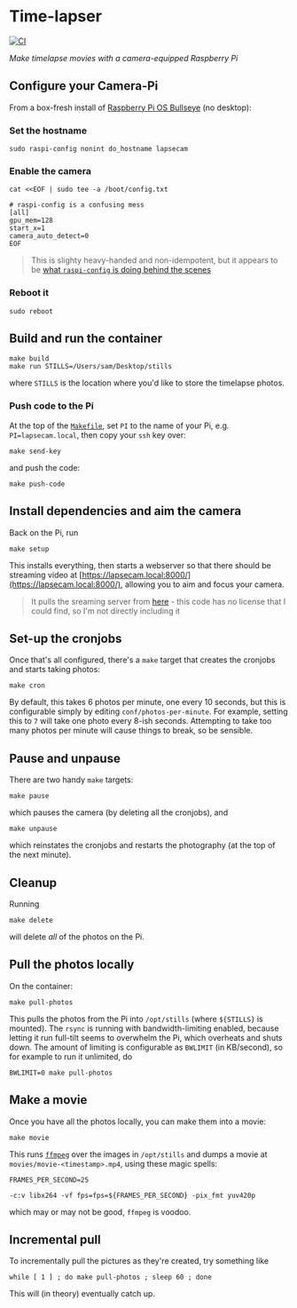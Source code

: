 # Time-lapser

[![CI](https://github.com/pikesley/timelapser/actions/workflows/main.yml/badge.svg)](https://github.com/pikesley/timelapser/actions/workflows/main.yml)

_Make timelapse movies with a camera-equipped Raspberry Pi_

## Configure your Camera-Pi

From a box-fresh install of [Raspberry Pi OS Bullseye](https://www.raspberrypi.com/news/raspberry-pi-os-debian-bullseye/) (no desktop):

### Set the hostname

```
sudo raspi-config nonint do_hostname lapsecam
```

### Enable the camera

```
cat <<EOF | sudo tee -a /boot/config.txt

# raspi-config is a confusing mess
[all]
gpu_mem=128
start_x=1
camera_auto_detect=0
EOF
```

> This is slighty heavy-handed and non-idempotent, but it appears to be [what `raspi-config` is doing behind the scenes](https://raspberrypi.stackexchange.com/questions/14229/how-can-i-enable-the-camera-without-using-raspi-config)

### Reboot it

```
sudo reboot
```

## Build and run the container

```
make build
make run STILLS=/Users/sam/Desktop/stills
```

where `STILLS` is the location where you'd like to store the timelapse photos.

### Push code to the Pi

At the top of the [`Makefile`](Makefile), set `PI` to the name of your Pi, e.g. `PI=lapsecam.local`, then copy your `ssh` key over:

```
make send-key
```

and push the code:

```
make push-code
```

## Install dependencies and aim the camera

Back on the Pi, run

```
make setup
```

This installs everything, then starts a webserver so that there should be streaming video at [https://lapsecam.local:8000/](https://lapsecam.local:8000/), allowing you to aim and focus your camera.

> It pulls the sreaming server from [here](https://github.com/RuiSantosdotme/Random-Nerd-Tutorials/blob/master/Projects/rpi_camera_surveillance_system.py) - this code has no license that I could find, so I'm not directly including it

## Set-up the cronjobs

Once that's all configured, there's a `make` target that creates the cronjobs and starts taking photos:

```
make cron
```

By default, this takes 6 photos per minute, one every 10 seconds, but this is configurable simply by editing `conf/photos-per-minute`. For example, setting this to `7` will take one photo every 8-ish seconds. Attempting to take too many photos per minute will cause things to break, so be sensible.

## Pause and unpause

There are two handy `make` targets:

```
make pause
```

which pauses the camera (by deleting all the cronjobs), and

```
make unpause
```

which reinstates the cronjobs and restarts the photography (at the top of the next minute).

## Cleanup

Running

```
make delete
```

will delete _all_ of the photos on the Pi.

## Pull the photos locally

On the container:

```
make pull-photos
```

This pulls the photos from the Pi into `/opt/stills` (where `${STILLS}` is mounted). The `rsync` is running with bandwidth-limiting enabled, because letting it run full-tilt seems to overwhelm the Pi, which overheats and shuts down. The amount of limiting is configurable as `BWLIMIT` (in KB/second), so for example to run it unlimited, do

```
BWLIMIT=0 make pull-photos
```

## Make a movie

Once you have all the photos locally, you can make them into a movie:

```
make movie
```

This runs [`ffmpeg`](https://ffmpeg.org/) over the images in `/opt/stills` and dumps a movie at `movies/movie-<timestamp>.mp4`, using these magic spells:

```
FRAMES_PER_SECOND=25

-c:v libx264 -vf fps=fps=${FRAMES_PER_SECOND} -pix_fmt yuv420p
```

which may or may not be good, `ffmpeg` is voodoo.

## Incremental pull

To incrementally pull the pictures as they're created, try something like

```
while [ 1 ] ; do make pull-photos ; sleep 60 ; done
```

This will (in theory) eventually catch up.
